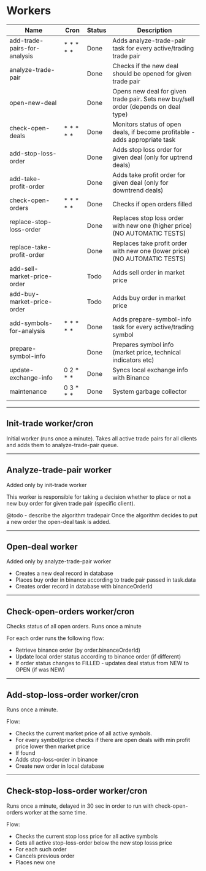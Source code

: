 # Workers

Name                         | Cron      | Status | Description
---------------------------- | --------- | ------ | -------------------------------------------------------------------------------------
add-trade-pairs-for-analysis | * * * * * | Done   | Adds analyze-trade-pair task for every active/trading trade pair
analyze-trade-pair           |           | Done   | Checks if the new deal should be opened for given trade pair
open-new-deal                |           | Done   | Opens new deal for given trade pair. Sets new buy/sell order (depends on deal type)
check-open-deals             | * * * * * | Done   | Monitors status of open deals, if become profitable - adds appropriate task
add-stop-loss-order          |           | Done   | Adds stop loss order for given deal (only for uptrend deals)
add-take-profit-order        |           | Done   | Adds take profit order for given deal (only for downtrend deals) 
check-open-orders            | * * * * * | Done   | Checks if open orders filled 
replace-stop-loss-order      |           | Done   | Replaces stop loss order with new one (higher price) (NO AUTOMATIC TESTS)
replace-take-profit-order    |           | Done   | Replaces take profit order with new one (lower price) (NO AUTOMATIC TESTS)
add-sell-market-price-order  |           | Todo   | Adds sell order in market price
add-buy-market-price-order   |           | Todo   | Adds buy order in market price
add-symbols-for-analysis     | * * * * * | Done   | Adds prepare-symbol-info task for every active/trading symbol  
prepare-symbol-info          |           | Done   | Prepares symbol info (market price, technical indicators etc) 
update-exchange-info         | 0 2 * * * | Done   | Syncs local exchange info with Binance
maintenance                  | 0 3 * * * | Done   | System garbage collector


---

## Init-trade worker/cron

Initial worker (runs once a minute). Takes all active trade pairs for all clients and adds them to analyze-trade-pair queue.

---

## Analyze-trade-pair worker

Added only by init-trade worker

This worker is responsible for taking a decision whether to place or not a new buy order for given trade pair (specific client). 


@todo - describe the algorithm
tradepair
Once the algorithm decides to put a new order the open-deal task is added. 

---

## Open-deal worker

Added only by analyze-trade-pair worker

- Creates a new deal record in database
- Places buy order in binance according to trade pair passed in task.data
- Creates order record in database with binanceOrderId

---

## Check-open-orders worker/cron

Checks status of all open orders. Runs once a minute

For each order runs the following flow:

- Retrieve binance order (by order.binanceOrderId)
- Update local order status according to binance order (if different)
- If order status changes to FILLED - updates deal status from NEW to OPEN (if was NEW)

---

## Add-stop-loss-order worker/cron

Runs once a minute.

Flow:

- Checks the current market price of all active symbols.
- For every symbol/price checks if there are open deals with min profit price lower then market price
- If found 
- Adds stop-loss-order in binance
- Create new order in local database

---

## Check-stop-loss-order worker/cron

Runs once a minute, delayed in 30 sec in order to run with check-open-orders worker at the same time.

Flow:

- Checks the current stop loss price for all active symbols
- Gets all active stop-loss-order below the new stop losss price
- For each such order
- Cancels previous order
- Places new one



 